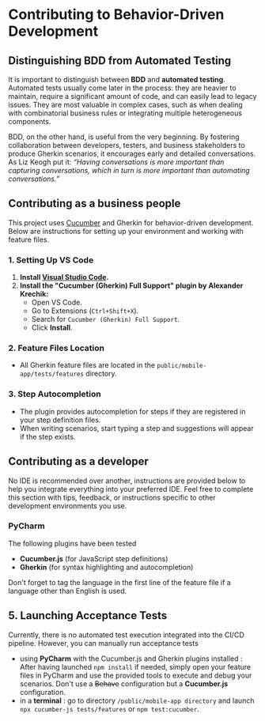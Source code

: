 # Contributing to Behavior-Driven Development

## Distinguishing BDD from Automated Testing
It is important to distinguish between **BDD** and **automated testing**. Automated tests usually come later in the process: they are heavier to maintain, require a significant amount of code, and can easily lead to legacy issues. They are most valuable in complex cases, such as when dealing with combinatorial business rules or integrating multiple heterogeneous components.  

BDD, on the other hand, is useful from the very beginning. By fostering collaboration between developers, testers, and business stakeholders to produce Gherkin scenarios, it encourages early and detailed conversations. As Liz Keogh put it: *“Having conversations is more important than capturing conversations, which in turn is more important than automating conversations.”*  

## Contributing as a business people

This project uses [Cucumber](https://cucumber.io/) and Gherkin for behavior-driven development. Below are instructions for setting up your environment and working with feature files.

### 1. Setting Up VS Code

1. **Install [Visual Studio Code](https://code.visualstudio.com/).**
2. **Install the "Cucumber (Gherkin) Full Support" plugin by Alexander Krechik:**
    - Open VS Code.
    - Go to Extensions (`Ctrl+Shift+X`).
    - Search for `Cucumber (Gherkin) Full Support`.
    - Click **Install**.

### 2. Feature Files Location

- All Gherkin feature files are located in the `public/mobile-app/tests/features` directory.

### 3. Step Autocompletion

- The plugin provides autocompletion for steps if they are registered in your step definition files.
- When writing scenarios, start typing a step and suggestions will appear if the step exists.

## Contributing as a developer

No IDE is recommended over another, instructions are provided below to help you 
integrate everything into your preferred IDE. Feel free to complete this section with tips, feedback, or 
instructions specific to other development environments you use. 

### PyCharm

The following plugins have been tested

- **Cucumber.js** (for JavaScript step definitions)
- **Gherkin** (for syntax highlighting and autocompletion)

Don't forget to tag the language in the first line of the feature file if a language other than English is used.

## 5. Launching Acceptance Tests

Currently, there is no automated test execution integrated into the CI/CD pipeline. However, you can manually run acceptance tests 
- using **PyCharm** with the Cucumber.js and Gherkin plugins installed : After having launched `npm install` if needed, simply open your feature files in PyCharm and use the provided tools to execute and debug your scenarios. Don't use a ~~Behave~~ configuration but a **Cucumber.js** configuration.
- in a **terminal** : go to directory `/public/mobile-app directory` and launch `npx cucumber-js tests/features` or `npm test:cucumber`.
